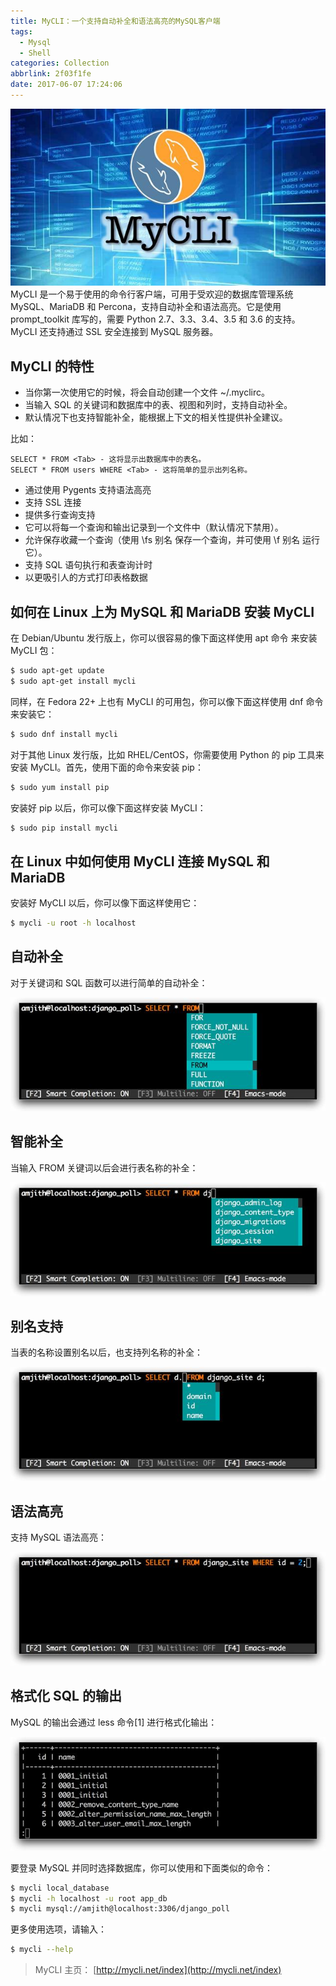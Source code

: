 ```yaml
---
title: MyCLI：一个支持自动补全和语法高亮的MySQL客户端
tags:
  - Mysql
  - Shell
categories: Collection
abbrlink: 2f03f1fe
date: 2017-06-07 17:24:06
---
```

![upload successful](/images/pasted-19.png)
MyCLI 是一个易于使用的命令行客户端，可用于受欢迎的数据库管理系统 MySQL、MariaDB 和 Percona，支持自动补全和语法高亮。它是使用 prompt_toolkit 库写的，需要 Python 2.7、3.3、3.4、3.5 和 3.6 的支持。MyCLI 还支持通过 SSL 安全连接到 MySQL 服务器。

## MyCLI 的特性

- 当你第一次使用它的时候，将会自动创建一个文件 ~/.myclirc。
- 当输入 SQL 的关键词和数据库中的表、视图和列时，支持自动补全。
- 默认情况下也支持智能补全，能根据上下文的相关性提供补全建议。

比如：

```mysql
SELECT * FROM <Tab> - 这将显示出数据库中的表名。
SELECT * FROM users WHERE <Tab> - 这将简单的显示出列名称。
```

- 通过使用 Pygents 支持语法高亮
- 支持 SSL 连接
- 提供多行查询支持
- 它可以将每一个查询和输出记录到一个文件中（默认情况下禁用）。
- 允许保存收藏一个查询（使用 \fs 别名 保存一个查询，并可使用 \f 别名 运行它）。
- 支持 SQL 语句执行和表查询计时
- 以更吸引人的方式打印表格数据

## 如何在 Linux 上为 MySQL 和 MariaDB 安装 MyCLI

在 Debian/Ubuntu 发行版上，你可以很容易的像下面这样使用 apt 命令 来安装 MyCLI 包：

```sh
$ sudo apt-get update
$ sudo apt-get install mycli
```

同样，在 Fedora 22+ 上也有 MyCLI 的可用包，你可以像下面这样使用 dnf 命令 来安装它：

```sh
$ sudo dnf install mycli
```

对于其他 Linux 发行版，比如 RHEL/CentOS，你需要使用 Python 的 pip 工具来安装 MyCLI。首先，使用下面的命令来安装 pip：

```sh
$ sudo yum install pip
```

安装好 pip 以后，你可以像下面这样安装 MyCLI：

```sh
$ sudo pip install mycli
```

## 在 Linux 中如何使用 MyCLI 连接 MySQL 和 MariaDB

安装好 MyCLI 以后，你可以像下面这样使用它：

```sh
$ mycli -u root -h localhost
```

## 自动补全

对于关键词和 SQL 函数可以进行简单的自动补全：

![upload successful](/images/pasted-20.png)

## 智能补全

当输入 FROM 关键词以后会进行表名称的补全：

![upload successful](/images/pasted-21.png)

## 别名支持

当表的名称设置别名以后，也支持列名称的补全：

![upload successful](/images/pasted-22.png)

## 语法高亮

支持 MySQL 语法高亮：

![upload successful](/images/pasted-23.png)

## 格式化 SQL 的输出

MySQL 的输出会通过 less 命令[1] 进行格式化输出：

![upload successful](/images/pasted-24.png)

要登录 MySQL 并同时选择数据库，你可以使用和下面类似的命令：

```sh
$ mycli local_database
$ mycli -h localhost -u root app_db
$ mycli mysql://amjith@localhost:3306/django_poll
```

更多使用选项，请输入：

```sh
$ mycli --help
```

> MyCLI 主页： [http://mycli.net/index](http://mycli.net/index)